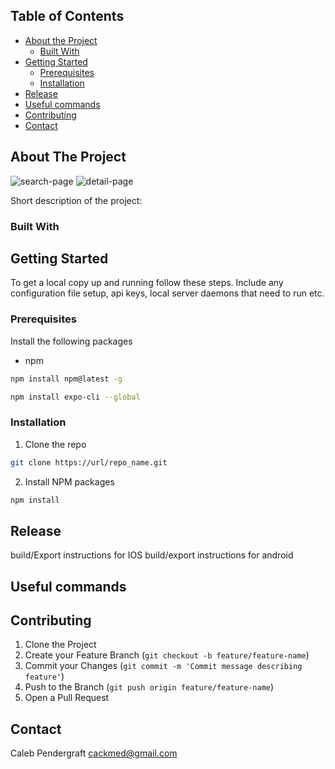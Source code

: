 <!-- TABLE OF CONTENTS -->
## Table of Contents

* [About the Project](#about-the-project)
  * [Built With](#built-with)
* [Getting Started](#getting-started)
  * [Prerequisites](#prerequisites)
  * [Installation](#installation)
* [Release](#release)
* [Useful commands](#useful-commands)
* [Contributing](#contributing)
* [Contact](#contact)



<!-- ABOUT THE PROJECT -->
## About The Project

![search-page](/assets/screenshot1.png) 
![detail-page](/assets/screenshot2.png) 

Short description of the project:

<!-- BUILT WITH -->
### Built With


<!-- GETTING STARTED -->
## Getting Started

To get a local copy up and running follow these steps.
Include any configuration file setup,  api keys,  local server daemons that need to run etc.

<!-- PREREQUISITES -->
### Prerequisites

Install the following packages 
* npm
```sh
npm install npm@latest -g
```
```sh
npm install expo-cli --global
```

<!-- INSTALLATION -->
### Installation

1. Clone the repo
```sh
git clone https://url/repo_name.git
```
2. Install NPM packages
```sh
npm install
```


<!-- RELEASE -->
## Release

build/Export instructions for IOS 
build/export instructions for android 

<!-- USEFUL COMMANDS -->
## Useful commands



<!-- CONTRIBUTING -->
## Contributing


1. Clone the Project
2. Create your Feature Branch (`git checkout -b feature/feature-name`)
3. Commit your Changes (`git commit -m 'Commit message describing feature'`)
4. Push to the Branch (`git push origin feature/feature-name`)
5. Open a Pull Request


<!-- CONTACT -->
## Contact

Caleb Pendergraft <cackmed@gmail.com>
